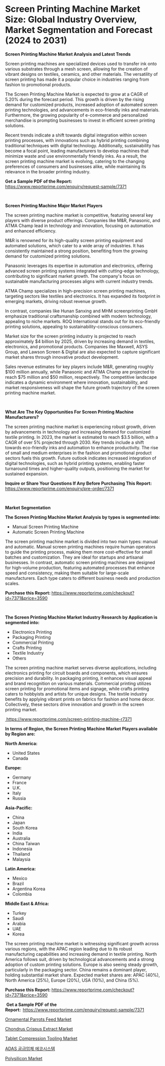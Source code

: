 <p><h1>Screen Printing Machine Market Size: Global Industry Overview, Market Segmentation and Forecast (2024 to 2031)</h1></p><p><strong>Screen Printing Machine Market Analysis and Latest Trends</strong></p>
<p><p>Screen printing machines are specialized devices used to transfer ink onto various substrates through a mesh screen, allowing for the creation of vibrant designs on textiles, ceramics, and other materials. The versatility of screen printing has made it a popular choice in industries ranging from fashion to promotional products. </p><p>The Screen Printing Machine Market is expected to grow at a CAGR of 5.20% during the forecast period. This growth is driven by the rising demand for customized products, increased adoption of automated screen printing technologies, and advancements in eco-friendly inks and materials. Furthermore, the growing popularity of e-commerce and personalized merchandise is prompting businesses to invest in efficient screen printing solutions. </p><p>Recent trends indicate a shift towards digital integration within screen printing processes, with innovations such as hybrid printing combining traditional techniques with digital technology. Additionally, sustainability has become a focal point, leading manufacturers to develop machines that minimize waste and use environmentally friendly inks. As a result, the screen printing machine market is evolving, catering to the changing preferences of consumers and businesses alike, while maintaining its relevance in the broader printing industry.</p></p>
<p><strong>Get a Sample PDF of the Report:&nbsp;</strong> <a href="https://www.reportprime.com/enquiry/request-sample/7371">https://www.reportprime.com/enquiry/request-sample/7371</a></p>
<p>&nbsp;</p>
<p><strong>Screen Printing Machine Major Market Players</strong></p>
<p><p>The screen printing machine market is competitive, featuring several key players with diverse product offerings. Companies like M&R, Panasonic, and ATMA Champ lead in technology and innovation, focusing on automation and enhanced efficiency. </p><p>M&R is renowned for its high-quality screen printing equipment and automated solutions, which cater to a wide array of industries. It has consistently maintained a strong position, benefiting from the growing demand for customized printing solutions.</p><p>Panasonic leverages its expertise in automation and electronics, offering advanced screen printing systems integrated with cutting-edge technology, contributing to significant market growth. The company's focus on sustainable manufacturing processes aligns with current industry trends.</p><p>ATMA Champ specializes in high-precision screen printing machines, targeting sectors like textiles and electronics. It has expanded its footprint in emerging markets, driving robust revenue growth.</p><p>In contrast, companies like Hunan Sanxing and MHM screenprinting GmbH emphasize traditional craftsmanship combined with modern technology, appealing to niche markets. ROQ International stands out for its eco-friendly printing solutions, appealing to sustainability-conscious consumers.</p><p>Market size for the screen printing industry is projected to reach approximately $4 billion by 2025, driven by increasing demand in textiles, electronics, and promotional products. Companies like Maxwell, ASYS Group, and Lawson Screen & Digital are also expected to capture significant market shares through innovative product development.</p><p>Sales revenue estimates for key players include M&R, generating roughly $100 million annually, while Panasonic and ATMA Champ are projected to reach $75 million and $50 million, respectively. The competitive landscape indicates a dynamic environment where innovation, sustainability, and market responsiveness will shape the future growth trajectory of the screen printing machine market.</p></p>
<p>&nbsp;</p>
<p><strong>What Are The Key Opportunities For Screen Printing Machine Manufacturers?</strong></p>
<p><p>The screen printing machine market is experiencing robust growth, driven by advancements in technology and increasing demand for customized textile printing. In 2023, the market is estimated to reach $3.5 billion, with a CAGR of over 5% projected through 2030. Key trends include a shift towards eco-friendly inks and automation to enhance productivity. The rise of small and medium enterprises in the fashion and promotional product sectors fuels this growth. Future outlook indicates increased integration of digital technologies, such as hybrid printing systems, enabling faster turnaround times and higher-quality outputs, positioning the market for sustained expansion.</p></p>
<p><strong>Inquire or Share Your Questions If Any Before Purchasing This Report:</strong> <a href="https://www.reportprime.com/enquiry/pre-order/7371">https://www.reportprime.com/enquiry/pre-order/7371</a></p>
<p>&nbsp;</p>
<p><strong>Market Segmentation</strong></p>
<p><strong>The Screen Printing Machine Market Analysis by types is segmented into:</strong></p>
<p><ul><li>Manual Screen Printing Machine</li><li>Automatic Screen Printing Machine</li></ul></p>
<p><p>The screen printing machine market is divided into two main types: manual and automatic. Manual screen printing machines require human operators to guide the printing process, making them more cost-effective for small batches and customization. They are ideal for startups and artisanal businesses. In contrast, automatic screen printing machines are designed for high-volume production, featuring automated processes that enhance speed and consistency, making them suitable for large-scale manufacturers. Each type caters to different business needs and production scales.</p></p>
<p><strong>Purchase this Report:&nbsp;</strong><a href="https://www.reportprime.com/checkout?id=7371&price=3590">https://www.reportprime.com/checkout?id=7371&price=3590</a></p>
<p>&nbsp;</p>
<p><strong>The Screen Printing Machine Market Industry Research by Application is segmented into:</strong></p>
<p><ul><li>Electronics Printing</li><li>Packaging Printing</li><li>Commercial Printing</li><li>Crafts Printing</li><li>Textile Industry</li><li>Others</li></ul></p>
<p><p>The screen printing machine market serves diverse applications, including electronics printing for circuit boards and components, which ensures precision and durability. In packaging printing, it enhances visual appeal and brand recognition on various materials. Commercial printing utilizes screen printing for promotional items and signage, while crafts printing caters to hobbyists and artists for unique designs. The textile industry benefits by applying vibrant prints on fabrics for fashion and home décor. Collectively, these sectors drive innovation and growth in the screen printing market.</p></p>
<p><a href="https://www.reportprime.com/screen-printing-machine-r7371">&nbsp;https://www.reportprime.com/screen-printing-machine-r7371</a></p>
<p><strong>In terms of Region, the Screen Printing Machine Market Players available by Region are:</strong></p>
<p>
    <p> <strong> North America: </strong>
        <ul>
            <li>United States</li>
            <li>Canada</li>
        </ul>
        </p> 
    <p> <strong> Europe: </strong>
        <ul>
            <li>Germany</li>
            <li>France</li>
            <li>U.K.</li>
            <li>Italy</li>
            <li>Russia</li>
        </ul>
        </p> 
    <p> <strong> Asia-Pacific: </strong>
        <ul>
            <li>China</li>
            <li>Japan</li>
            <li>South Korea</li>
            <li>India</li>
            <li>Australia</li>
            <li>China Taiwan</li>
            <li>Indonesia</li>
            <li>Thailand</li>
            <li>Malaysia</li>
        </ul>
        </p> 
    <p> <strong> Latin America: </strong>
        <ul>
            <li>Mexico</li>
            <li>Brazil</li>
            <li>Argentina Korea</li>
            <li>Colombia</li>
        </ul>
        </p> 
    <p> <strong> Middle East & Africa: </strong>
        <ul>
            <li>Turkey</li>
            <li>Saudi</li>
            <li>Arabia</li>
            <li>UAE</li>
            <li>Korea</li>
        </ul>
    </p>
    </p>
<p><p>The screen printing machine market is witnessing significant growth across various regions, with the APAC region leading due to its robust manufacturing capabilities and increasing demand in textile printing. North America follows suit, driven by technological advancements and a strong adoption of custom printing solutions. Europe is also seeing steady growth, particularly in the packaging sector. China remains a dominant player, holding substantial market share. Expected market shares are: APAC (40%), North America (25%), Europe (20%), USA (10%), and China (5%).</p></p>
<p><strong>Purchase this Report: </strong><a href="https://www.reportprime.com/checkout?id=7371&price=3590">https://www.reportprime.com/checkout?id=7371&price=3590</a></p>
<p>&nbsp;<strong>Get a Sample PDF of the Report:&nbsp;&nbsp;</strong><a href="https://www.reportprime.com/enquiry/request-sample/7371">https://www.reportprime.com/enquiry/request-sample/7371</a></p>
<p><strong></strong></p>
<p><p><a href="https://issuu.com/reportprime-2/docs/ornamental-parrots-feed-market-size_7d8b49436a00a3">Ornamental Parrots Feed Market</a></p><p><a href="https://issuu.com/reportprime-2/docs/chondrus-crispus-extract-market-siz_1802c3cdefc364">Chondrus Crispus Extract Market</a></p><p><a href="https://github.com/FlorianWolf90/Market-Research-Report-List-1/blob/main/tablet-compression-tooling-market.md">Tablet Compression Tooling Market</a></p><p><a href="https://medium.com/@sadiejast2023/%EA%B8%80%EB%A1%9C%EB%B2%8C-adas-%EA%B3%B5%EA%B8%89%EC%97%85%EC%B2%B4-%EC%83%9D%ED%83%9C%EA%B3%84-%EC%82%B0%EC%97%85-%EB%B6%84%EC%84%9D-%EB%B3%B4%EA%B3%A0%EC%84%9C-adas-%EA%B3%B5%EA%B8%89%EC%97%85%EC%B2%B4-%EC%83%9D%ED%83%9C%EA%B3%84-%EC%8B%9C%EC%9E%A5-%EA%B7%9C%EB%AA%A8-%EC%A0%90%EC%9C%A0%EC%9C%A8-%EB%B0%8F-%EB%8F%99%ED%96%A5-%EC%9C%A0%ED%98%95-%EC%99%80%EC%9D%B4%ED%8C%8C%EC%9D%B4-%EB%B8%94%EB%A3%A8%ED%88%AC%EC%8A%A4-%EC%9A%A9%EB%8F%84-oem-%EC%95%A0%ED%94%84%ED%84%B0%EB%A7%88%EC%BC%93-%EC%A7%80%EC%97%AD-%EB%B0%8F-%EA%B2%BD%EC%9F%81-0f6efb0c1d96">ADAS 공급업체 에코시스템</a></p><p><a href="https://www.linkedin.com/pulse/in-depth-analysis-global-polysilicon-market-scope-its-rapid-dvfdc?trackingId=%2FSWgnoRRSYu2Y%2F2ATsE5kw%3D%3D">Polysilicon Market</a></p></p>